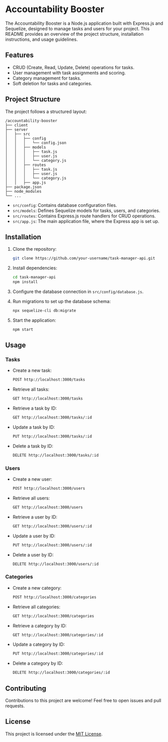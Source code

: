 # Accountability Booster

The Accountability Booster is a Node.js application built with Express.js and Sequelize, designed to manage tasks and users for your project. This README provides an overview of the project structure, installation instructions, and usage guidelines.

## Features

- CRUD (Create, Read, Update, Delete) operations for tasks.
- User management with task assignments and scoring.
- Category management for tasks.
- Soft deletion for tasks and categories.

## Project Structure

The project follows a structured layout:

```plaintext
/accountability-booster
├── client
├── server
│   ├── src
│   │   ├── config
│   │   │   └── config.json
│   │   ├── models
│   │   │   ├── task.js
│   │   │   ├── user.js
│   │   │   └── category.js
│   │   ├── routes
│   │   │   ├── task.js
│   │   │   ├── user.js
│   │   │   └── category.js
│   │   ├── app.js
├── package.json
├── node_modules
└── ...
```

- `src/config`: Contains database configuration files.
- `src/models`: Defines Sequelize models for tasks, users, and categories.
- `src/routes`: Contains Express.js route handlers for CRUD operations.
- `src/app.js`: The main application file, where the Express app is set up.

## Installation

1. Clone the repository:

   ```bash
   git clone https://github.com/your-username/task-manager-api.git
   ```

2. Install dependencies:

   ```bash
   cd task-manager-api
   npm install
   ```

3. Configure the database connection in `src/config/database.js`.

4. Run migrations to set up the database schema:

   ```bash
   npx sequelize-cli db:migrate
   ```

5. Start the application:

   ```bash
   npm start
   ```

## Usage

### Tasks

- Create a new task:

  ```bash
  POST http://localhost:3000/tasks
  ```

- Retrieve all tasks:

  ```bash
  GET http://localhost:3000/tasks
  ```

- Retrieve a task by ID:

  ```bash
  GET http://localhost:3000/tasks/:id
  ```

- Update a task by ID:

  ```bash
  PUT http://localhost:3000/tasks/:id
  ```

- Delete a task by ID:

  ```bash
  DELETE http://localhost:3000/tasks/:id
  ```

### Users

- Create a new user:

  ```bash
  POST http://localhost:3000/users
  ```

- Retrieve all users:

  ```bash
  GET http://localhost:3000/users
  ```

- Retrieve a user by ID:

  ```bash
  GET http://localhost:3000/users/:id
  ```

- Update a user by ID:

  ```bash
  PUT http://localhost:3000/users/:id
  ```

- Delete a user by ID:

  ```bash
  DELETE http://localhost:3000/users/:id
  ```

### Categories

- Create a new category:

  ```bash
  POST http://localhost:3000/categories
  ```

- Retrieve all categories:

  ```bash
  GET http://localhost:3000/categories
  ```

- Retrieve a category by ID:

  ```bash
  GET http://localhost:3000/categories/:id
  ```

- Update a category by ID:

  ```bash
  PUT http://localhost:3000/categories/:id
  ```

- Delete a category by ID:

  ```bash
  DELETE http://localhost:3000/categories/:id
  ```

## Contributing

Contributions to this project are welcome! Feel free to open issues and pull requests.

## License

This project is licensed under the [MIT License](LICENSE).